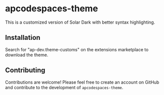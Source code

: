 # apcodespaces-theme

This is a customized version of Solar Dark with better syntax highlighting.

## Installation

Search for "ap-dev.theme-customs" on the extensions marketplace to download the theme.

## Contributing

Contributions are welcome! Please feel free to create an account on GitHub and contribute to the development of `apcodespaces-theme`.
